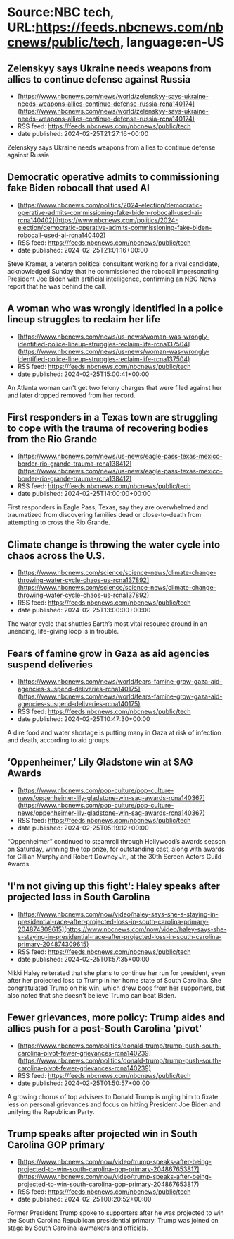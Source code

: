 # Source:NBC tech, URL:https://feeds.nbcnews.com/nbcnews/public/tech, language:en-US

## Zelenskyy says Ukraine needs weapons from allies to continue defense against Russia
 - [https://www.nbcnews.com/news/world/zelenskyy-says-ukraine-needs-weapons-allies-continue-defense-russia-rcna140174](https://www.nbcnews.com/news/world/zelenskyy-says-ukraine-needs-weapons-allies-continue-defense-russia-rcna140174)
 - RSS feed: https://feeds.nbcnews.com/nbcnews/public/tech
 - date published: 2024-02-25T21:27:16+00:00

Zelenskyy says Ukraine needs weapons from allies to continue defense against Russia

## Democratic operative admits to commissioning fake Biden robocall that used AI
 - [https://www.nbcnews.com/politics/2024-election/democratic-operative-admits-commissioning-fake-biden-robocall-used-ai-rcna140402](https://www.nbcnews.com/politics/2024-election/democratic-operative-admits-commissioning-fake-biden-robocall-used-ai-rcna140402)
 - RSS feed: https://feeds.nbcnews.com/nbcnews/public/tech
 - date published: 2024-02-25T21:01:16+00:00

Steve Kramer, a veteran political consultant working for a rival candidate, acknowledged Sunday that he commissioned the robocall impersonating President Joe Biden with artificial intelligence, confirming an NBC News report that he was behind the call.

## A woman who was wrongly identified in a police lineup struggles to reclaim her life
 - [https://www.nbcnews.com/news/us-news/woman-was-wrongly-identified-police-lineup-struggles-reclaim-life-rcna137504](https://www.nbcnews.com/news/us-news/woman-was-wrongly-identified-police-lineup-struggles-reclaim-life-rcna137504)
 - RSS feed: https://feeds.nbcnews.com/nbcnews/public/tech
 - date published: 2024-02-25T15:00:41+00:00

An Atlanta woman can't get two felony charges that were filed against her and later dropped removed from her record.

## First responders in a Texas town are struggling to cope with the trauma of recovering bodies from the Rio Grande
 - [https://www.nbcnews.com/news/us-news/eagle-pass-texas-mexico-border-rio-grande-trauma-rcna138412](https://www.nbcnews.com/news/us-news/eagle-pass-texas-mexico-border-rio-grande-trauma-rcna138412)
 - RSS feed: https://feeds.nbcnews.com/nbcnews/public/tech
 - date published: 2024-02-25T14:00:00+00:00

First responders in Eagle Pass, Texas, say they are overwhelmed and traumatized from discovering families dead or close-to-death from attempting to cross the Rio Grande.

## Climate change is throwing the water cycle into chaos across the U.S.
 - [https://www.nbcnews.com/science/science-news/climate-change-throwing-water-cycle-chaos-us-rcna137892](https://www.nbcnews.com/science/science-news/climate-change-throwing-water-cycle-chaos-us-rcna137892)
 - RSS feed: https://feeds.nbcnews.com/nbcnews/public/tech
 - date published: 2024-02-25T13:00:00+00:00

The water cycle that shuttles Earth’s most vital resource around in an unending, life-giving loop is in trouble.

## Fears of famine grow in Gaza as aid agencies suspend deliveries
 - [https://www.nbcnews.com/news/world/fears-famine-grow-gaza-aid-agencies-suspend-deliveries-rcna140175](https://www.nbcnews.com/news/world/fears-famine-grow-gaza-aid-agencies-suspend-deliveries-rcna140175)
 - RSS feed: https://feeds.nbcnews.com/nbcnews/public/tech
 - date published: 2024-02-25T10:47:30+00:00

A dire food and water shortage is putting many in Gaza at risk of infection and death, according to aid groups.

## ‘Oppenheimer,’ Lily Gladstone win at SAG Awards
 - [https://www.nbcnews.com/pop-culture/pop-culture-news/oppenheimer-lily-gladstone-win-sag-awards-rcna140367](https://www.nbcnews.com/pop-culture/pop-culture-news/oppenheimer-lily-gladstone-win-sag-awards-rcna140367)
 - RSS feed: https://feeds.nbcnews.com/nbcnews/public/tech
 - date published: 2024-02-25T05:19:12+00:00

“Oppenheimer” continued to steamroll through Hollywood’s awards season on Saturday, winning the top prize, for outstanding cast, along with awards for Cillian Murphy and Robert Downey Jr., at the 30th Screen Actors Guild Awards.

## 'I'm not giving up this fight': Haley speaks after projected loss in South Carolina
 - [https://www.nbcnews.com/now/video/haley-says-she-s-staying-in-presidential-race-after-projected-loss-in-south-carolina-primary-204874309615](https://www.nbcnews.com/now/video/haley-says-she-s-staying-in-presidential-race-after-projected-loss-in-south-carolina-primary-204874309615)
 - RSS feed: https://feeds.nbcnews.com/nbcnews/public/tech
 - date published: 2024-02-25T01:57:35+00:00

Nikki Haley reiterated that she plans to continue her run for president, even after her projected loss to Trump in her home state of South Carolina. She congratulated Trump on his win, which drew boos from her supporters, but also noted that she doesn't believe Trump can beat Biden.

## Fewer grievances, more policy: Trump aides and allies push for a post-South Carolina 'pivot'
 - [https://www.nbcnews.com/politics/donald-trump/trump-push-south-carolina-pivot-fewer-grievances-rcna140239](https://www.nbcnews.com/politics/donald-trump/trump-push-south-carolina-pivot-fewer-grievances-rcna140239)
 - RSS feed: https://feeds.nbcnews.com/nbcnews/public/tech
 - date published: 2024-02-25T01:50:57+00:00

A growing chorus of top advisers to Donald Trump is urging him to fixate less on personal grievances and focus on hitting President Joe Biden and unifying the Republican Party.

## Trump speaks after projected win in South Carolina GOP primary
 - [https://www.nbcnews.com/now/video/trump-speaks-after-being-projected-to-win-south-carolina-gop-primary-204867653817](https://www.nbcnews.com/now/video/trump-speaks-after-being-projected-to-win-south-carolina-gop-primary-204867653817)
 - RSS feed: https://feeds.nbcnews.com/nbcnews/public/tech
 - date published: 2024-02-25T00:20:52+00:00

Former President Trump spoke to supporters after he was projected to win the South Carolina Republican presidential primary. Trump was joined on stage by South Carolina lawmakers and officials.


